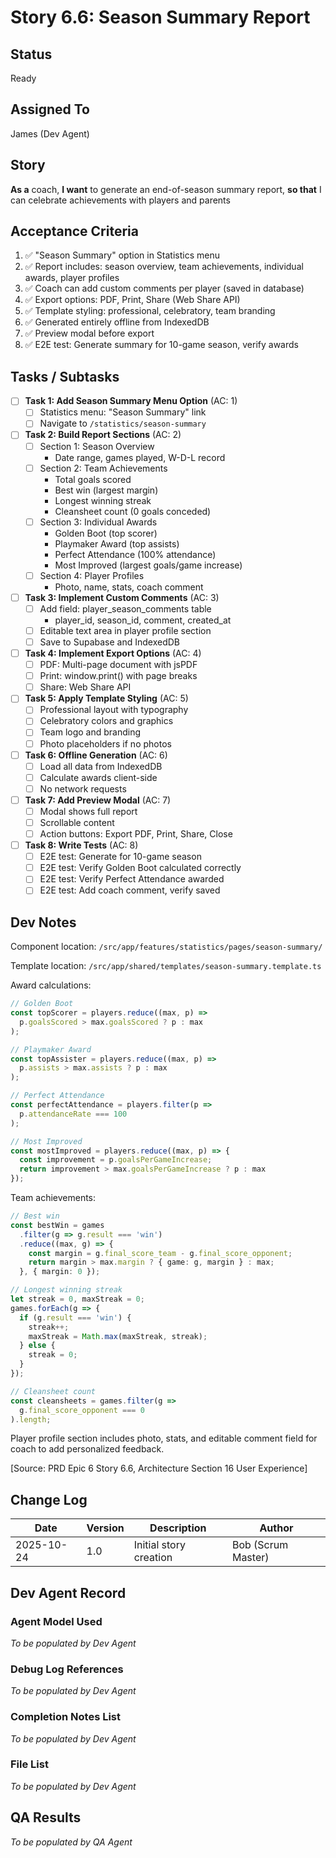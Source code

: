 # Story 6.6: Season Summary Report

## Status
Ready

## Assigned To
James (Dev Agent)

## Story
**As a** coach,
**I want** to generate an end-of-season summary report,
**so that** I can celebrate achievements with players and parents

## Acceptance Criteria
1. ✅ "Season Summary" option in Statistics menu
2. ✅ Report includes: season overview, team achievements, individual awards, player profiles
3. ✅ Coach can add custom comments per player (saved in database)
4. ✅ Export options: PDF, Print, Share (Web Share API)
5. ✅ Template styling: professional, celebratory, team branding
6. ✅ Generated entirely offline from IndexedDB
7. ✅ Preview modal before export
8. ✅ E2E test: Generate summary for 10-game season, verify awards

## Tasks / Subtasks

- [ ] **Task 1: Add Season Summary Menu Option** (AC: 1)
  - [ ] Statistics menu: "Season Summary" link
  - [ ] Navigate to `/statistics/season-summary`

- [ ] **Task 2: Build Report Sections** (AC: 2)
  - [ ] Section 1: Season Overview
    - Date range, games played, W-D-L record
  - [ ] Section 2: Team Achievements
    - Total goals scored
    - Best win (largest margin)
    - Longest winning streak
    - Cleansheet count (0 goals conceded)
  - [ ] Section 3: Individual Awards
    - Golden Boot (top scorer)
    - Playmaker Award (top assists)
    - Perfect Attendance (100% attendance)
    - Most Improved (largest goals/game increase)
  - [ ] Section 4: Player Profiles
    - Photo, name, stats, coach comment

- [ ] **Task 3: Implement Custom Comments** (AC: 3)
  - [ ] Add field: player_season_comments table
    - player_id, season_id, comment, created_at
  - [ ] Editable text area in player profile section
  - [ ] Save to Supabase and IndexedDB

- [ ] **Task 4: Implement Export Options** (AC: 4)
  - [ ] PDF: Multi-page document with jsPDF
  - [ ] Print: window.print() with page breaks
  - [ ] Share: Web Share API

- [ ] **Task 5: Apply Template Styling** (AC: 5)
  - [ ] Professional layout with typography
  - [ ] Celebratory colors and graphics
  - [ ] Team logo and branding
  - [ ] Photo placeholders if no photos

- [ ] **Task 6: Offline Generation** (AC: 6)
  - [ ] Load all data from IndexedDB
  - [ ] Calculate awards client-side
  - [ ] No network requests

- [ ] **Task 7: Add Preview Modal** (AC: 7)
  - [ ] Modal shows full report
  - [ ] Scrollable content
  - [ ] Action buttons: Export PDF, Print, Share, Close

- [ ] **Task 8: Write Tests** (AC: 8)
  - [ ] E2E test: Generate for 10-game season
  - [ ] E2E test: Verify Golden Boot calculated correctly
  - [ ] E2E test: Verify Perfect Attendance awarded
  - [ ] E2E test: Add coach comment, verify saved

## Dev Notes

Component location: `/src/app/features/statistics/pages/season-summary/`

Template location: `/src/app/shared/templates/season-summary.template.ts`

Award calculations:
```typescript
// Golden Boot
const topScorer = players.reduce((max, p) =>
  p.goalsScored > max.goalsScored ? p : max
);

// Playmaker Award
const topAssister = players.reduce((max, p) =>
  p.assists > max.assists ? p : max
);

// Perfect Attendance
const perfectAttendance = players.filter(p =>
  p.attendanceRate === 100
);

// Most Improved
const mostImproved = players.reduce((max, p) => {
  const improvement = p.goalsPerGameIncrease;
  return improvement > max.goalsPerGameIncrease ? p : max
});
```

Team achievements:
```typescript
// Best win
const bestWin = games
  .filter(g => g.result === 'win')
  .reduce((max, g) => {
    const margin = g.final_score_team - g.final_score_opponent;
    return margin > max.margin ? { game: g, margin } : max;
  }, { margin: 0 });

// Longest winning streak
let streak = 0, maxStreak = 0;
games.forEach(g => {
  if (g.result === 'win') {
    streak++;
    maxStreak = Math.max(maxStreak, streak);
  } else {
    streak = 0;
  }
});

// Cleansheet count
const cleansheets = games.filter(g =>
  g.final_score_opponent === 0
).length;
```

Player profile section includes photo, stats, and editable comment field for coach to add personalized feedback.

[Source: PRD Epic 6 Story 6.6, Architecture Section 16 User Experience]

## Change Log

| Date | Version | Description | Author |
|------|---------|-------------|---------|
| 2025-10-24 | 1.0 | Initial story creation | Bob (Scrum Master) |

## Dev Agent Record

### Agent Model Used
_To be populated by Dev Agent_

### Debug Log References
_To be populated by Dev Agent_

### Completion Notes List
_To be populated by Dev Agent_

### File List
_To be populated by Dev Agent_

## QA Results
_To be populated by QA Agent_
